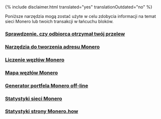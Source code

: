 {% include disclaimer.html translated="yes" translationOutdated="no" %}

Poniższe narzędzia mogą zostać użyte w celu zdobycia informacji na temat sieci Monero lub twoich transakcji w łańcuchu bloków.

### [Sprawdzenie, czy odbiorca otrzymał twój przelew](http://xmrtests.llcoins.net/checktx.html)

### [Narzędzia do tworzenia adresu Monero](https://xmr.llcoins.net/)

### [Liczenie węzłów Monero](http://moneronodes.i2p.xyz/)

### [Mapa węzłów Monero](https://monerohash.com/nodes-distribution.html)

### [Generator portfela Monero off-line](http://moneroaddress.org/)

### [Statystyki sieci Monero](http://moneroblocks.info/stats)

### [Statystyki strony Monero.how](https://www.monero.how/)
